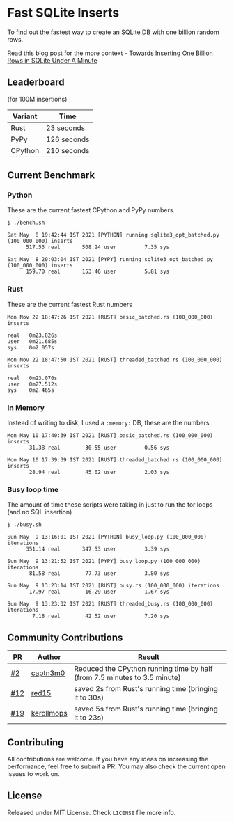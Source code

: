 # Fast SQLite Inserts

To find out the fastest way to create an SQLite DB with one billion random rows.

Read this blog post for the more context - [Towards Inserting One Billion Rows in SQLite Under A Minute](https://avi.im/blag/2021/fast-sqlite-inserts/)

## Leaderboard

(for 100M insertions)

Variant       | Time
------------- | -------------
Rust  | 23 seconds
PyPy  | 126 seconds
CPython  | 210 seconds

## Current Benchmark

### Python

These are the current fastest CPython and PyPy numbers.

```shell
$ ./bench.sh

Sat May  8 19:42:44 IST 2021 [PYTHON] running sqlite3_opt_batched.py (100_000_000) inserts
      517.53 real       508.24 user         7.35 sys

Sat May  8 20:03:04 IST 2021 [PYPY] running sqlite3_opt_batched.py (100_000_000) inserts
      159.70 real       153.46 user         5.81 sys
```

### Rust

These are the current fastest Rust numbers

```
Mon Nov 22 18:47:26 IST 2021 [RUST] basic_batched.rs (100_000_000) inserts

real   0m23.826s
user   0m21.685s
sys    0m2.057s

Mon Nov 22 18:47:50 IST 2021 [RUST] threaded_batched.rs (100_000_000) inserts

real   0m23.070s
user   0m27.512s
sys    0m2.465s
```

### In Memory

Instead of writing to disk, I used a `:memory:` DB, these are the numbers

```
Mon May 10 17:40:39 IST 2021 [RUST] basic_batched.rs (100_000_000) inserts
       31.38 real        30.55 user         0.56 sys

Mon May 10 17:39:39 IST 2021 [RUST] threaded_batched.rs (100_000_000) inserts
       28.94 real        45.02 user         2.03 sys
```

### Busy loop time

The amount of time these scripts were taking in just to run the for loops (and no SQL insertion)

```
$ ./busy.sh

Sun May  9 13:16:01 IST 2021 [PYTHON] busy_loop.py (100_000_000) iterations
      351.14 real       347.53 user         3.39 sys

Sun May  9 13:21:52 IST 2021 [PYPY] busy_loop.py (100_000_000) iterations
       81.58 real        77.73 user         3.80 sys

Sun May  9 13:23:14 IST 2021 [RUST] busy.rs (100_000_000) iterations
       17.97 real        16.29 user         1.67 sys

Sun May  9 13:23:32 IST 2021 [RUST] threaded_busy.rs (100_000_000) iterations
        7.18 real        42.52 user         7.20 sys
```

## Community Contributions

| PR  | Author  | Result  |
|---|---|---|
| [#2](https://github.com/avinassh/fast-sqlite3-inserts/pull/2)  | [captn3m0](https://github.com/captn3m0)  | Reduced the CPython running time by half (from 7.5 minutes to 3.5 minute)  |
| [#12](https://github.com/avinassh/fast-sqlite3-inserts/pull/12)  | [red15](https://github.com/red15)  | saved 2s from Rust's running time (bringing it to 30s)  |
| [#19](https://github.com/avinassh/fast-sqlite3-inserts/pull/19)  | [kerollmops](https://github.com/Kerollmops)  | saved 5s from Rust's running time (bringing it to 23s)  |


## Contributing

All contributions are welcome. If you have any ideas on increasing the performance, feel free to submit a PR. You may also check the current open issues to work on.

## License

Released under MIT License. Check `LICENSE` file more info.
